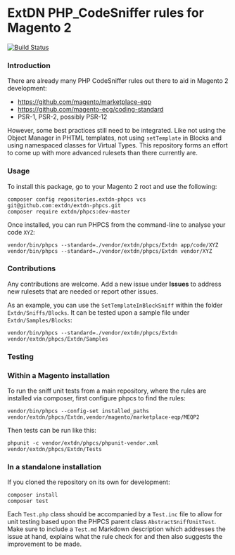 # ExtDN PHP_CodeSniffer rules for Magento 2

[![Build Status](https://travis-ci.org/extdn/extdn-phpcs.svg?branch=master)](https://travis-ci.org/extdn/extdn-phpcs)

### Introduction
There are already many PHP CodeSniffer rules out there to aid in Magento 2 development:
- https://github.com/magento/marketplace-eqp
- https://github.com/magento-ecg/coding-standard
- PSR-1, PSR-2, possibly PSR-12

However, some best practices still need to be integrated. Like not using the Object Manager in PHTML
templates, not using `setTemplate` in Blocks and using namespaced classes for Virtual Types. This
repository forms an effort to come up with more advanced rulesets than there currently are.

### Usage

To install this package, go to your Magento 2 root and use the following:

    composer config repositories.extdn-phpcs vcs git@github.com:extdn/extdn-phpcs.git
    composer require extdn/phpcs:dev-master

Once installed, you can run PHPCS from the command-line to analyse your code `XYZ`:

    vendor/bin/phpcs --standard=./vendor/extdn/phpcs/Extdn app/code/XYZ
    vendor/bin/phpcs --standard=./vendor/extdn/phpcs/Extdn vendor/XYZ

### Contributions

Any contributions are welcome. Add a new issue under **Issues** to address new rulesets that are needed or report other issues.

As an example, you can use the `SetTemplateInBlockSniff` within the folder `Extdn/Sniffs/Blocks`. It can be tested upon a sample file under `Extdn/Samples/Blocks`:

    vendor/bin/phpcs --standard=./vendor/extdn/phpcs/Extdn vendor/extdn/phpcs/Extdn/Samples

### Testing

### Within a Magento installation

To run the sniff unit tests from a main repository, where the rules are installed via composer, first configure phpcs to find the rules:

    vendor/bin/phpcs --config-set installed_paths vendor/extdn/phpcs/Extdn,vendor/magento/marketplace-eqp/MEQP2

Then tests can be run like this:

    phpunit -c vendor/extdn/phpcs/phpunit-vendor.xml vendor/extdn/phpcs/Extdn/Tests

### In a standalone installation

If you cloned the repository on its own for development:

    composer install
    composer test

Each `Test.php` class should be accompanied by a `Test.inc` file to allow for unit testing based upon the PHPCS parent class `AbstractSniffUnitTest`. Make sure to include a `Test.md` Markdown description which addresses the issue at hand, explains what the rule check for and then also suggests the improvement to be made.

